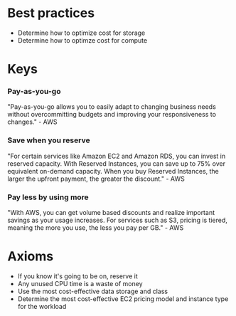 # Best practices
* Determine how to optimize cost for storage
* Determine how to optimze cost for compute

# Keys
### Pay-as-you-go

"Pay-as-you-go allows you to easily adapt to changing business needs without overcommitting budgets and improving your responsiveness to changes." - AWS

### Save when you reserve

"For certain services like Amazon EC2 and Amazon RDS, you can invest in reserved capacity.  With Reserved Instances, you can save up to 75% over equivalent on-demand capacity.  When you buy Reserved Instances, the larger the upfront payment, the greater the discount." - AWS

### Pay less by using more

"With AWS, you can get volume based discounts and realize important savings as your usage increases.  For services such as S3, pricing is tiered, meaning the more you use, the less you pay per GB." - AWS

# Axioms
* If you know it's going to be on, reserve it
* Any unused CPU time is a waste of money
* Use the most cost-effective data storage and class
* Determine the most cost-effective EC2 pricing model and instance type for the workload